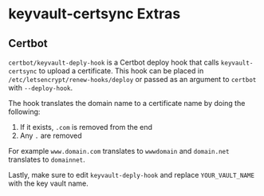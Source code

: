 # keyvault-certsync Extras

## Certbot

`certbot/keyvault-deply-hook` is a Certbot deploy hook that calls `keyvault-certsync` to upload a certificate. This hook can be placed in `/etc/letsencrypt/renew-hooks/deploy` or passed as an argument to `certbot` with `--deploy-hook`.

The hook translates the domain name to a certificate name by doing the following:
1. If it exists, `.com` is removed from the end
2. Any `.` are removed

For example `www.domain.com` translates to `wwwdomain` and `domain.net` translates to `domainnet`.

Lastly, make sure to edit `keyvault-deply-hook` and replace `YOUR_VAULT_NAME` with the key vault name.